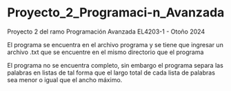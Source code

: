 # Proyecto_2_Programaci-n_Avanzada
Proyecto 2 del ramo Programación Avanzada EL4203-1 - Otoño 2024

El programa se encuentra en el archivo programa y se tiene que ingresar un archivo .txt 
que se encuentre en el mismo directorio que el programa

El programa no se encuentra completo, sin embargo el programa separa las palabras en 
listas de tal forma que el largo total de cada lista de palabras sea menor o igual que
el ancho máximo.